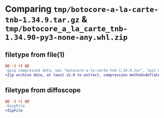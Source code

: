 # Comparing `tmp/botocore-a-la-carte-tnb-1.34.9.tar.gz` & `tmp/botocore_a_la_carte_tnb-1.34.90-py3-none-any.whl.zip`

## filetype from file(1)

```diff
@@ -1 +1 @@
-gzip compressed data, was "botocore-a-la-carte-tnb-1.34.9.tar", last modified: Thu Dec 28 01:07:04 2023, max compression
+Zip archive data, at least v2.0 to extract, compression method=deflate
```

## filetype from diffoscope

```diff
@@ -1 +1 @@
-GzipFile
+ZipFile
```

